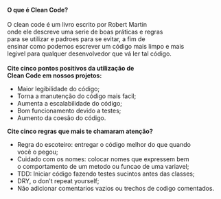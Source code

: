 <strong>O que é Clean Code?</strong>
<br>
<br>
O clean code é um livro escrito por Robert Martin
<br>
onde ele descreve uma serie de boas práticas e regras
<br>
para se utilizar e padroes para se evitar, a fim de
<br>
ensinar como podemos escrever um código mais limpo e mais
<br>
legivel para qualquer desenvolvedor que vá ler tal código.
<br>
<br>
<strong>Cite cinco pontos positivos da utilização de
<br>
Clean Code em nossos projetos:</strong>
<ul>
    <li>Maior legibilidade do código;</li>
    <li>Torna a manutenção do código mais facil;</li>
    <li>Aumenta a escalabilidade do código;</li>
    <li>Bom funcionamento devido a testes;</li>
    <li>Aumento da coesão do código.</li>
</ul>
<Strong>Cite cinco regras que mais te chamaram atenção?</Strong>
<ul>
    <li>Regra do escoteiro: entregar o código melhor do que quando
    <br> você o pegou;
    </li>
    <li>Cuidado com os nomes: colocar nomes que expressem bem
    <br> o comportamento de um metodo ou funcao de uma variavel;
    </li>
    <li>TDD: Iniciar código fazendo testes sucintos antes das classes;</li>
    <li>DRY, o don't repeat yourself;</li>
    <li>Não adicionar comentarios vazios ou trechos de codigo comentados.</li>
</ul>
